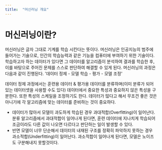 ```yaml
---
title:  "머신러닝 개요"
---
```

# 머신러닝이란?
머신러닝은 글자 그대로 기계를 학습 시킨다는 뜻이다. 머신러닝은 인공지능의 범주에 들어가는 기술으로, 인간의 학습능력과 같은 기능을 컴퓨터에 부여하기 위한 기술이다. 학습하고자 하는 데이터가 있다면 그 데이터를 알고리즘이 분석하여 결과를 학습한 후, 이를 바탕으로 주어진 문제를 스스로 판단하여 해결할 수 있게 된다.
머신러닝의 과정은 다음과 같이 진행된다.
'데이터 정제 - 모델 학습 - 평가 - 모델 조정'

데이터 정제 과정에서는 훈련용 데이터 & 평가용 데이터를 분류하며(이미 분류가 되어있는 데이터셋을 사용할 수도 있다) 데이터에서 중요한 특성과 중요하지 않은 특성을 구분한다. 또한 특성의 스케일을 조정하기도 한다.
데이터가 많다고 해서 무조건 좋은 것은 아니기에 각 알고리즘에 맞는 데이터를 준비하는 것이 중요하다.

* 데이터가 많아서 모델이 과도하게 학습된 경우 과대적합(Overfitting)이 일어난다. 분류 알고리즘에서 과대적합이 일어나게 된다면, 훈련 데이터에 지나치게 학습되어 조금이라도 다른 값이 나오면 다르다고 판단하는 일이 발생할 수 있다.
* 반면 모델이 너무 단순해서 데이터의 내재된 구조를 정확히 파악하지 못하는 경우 과소적합(Underfitting)이 일어난다. 과소적합이 일어나게 된다면, 모델은 노이즈도 구분해내지 못할것이다.